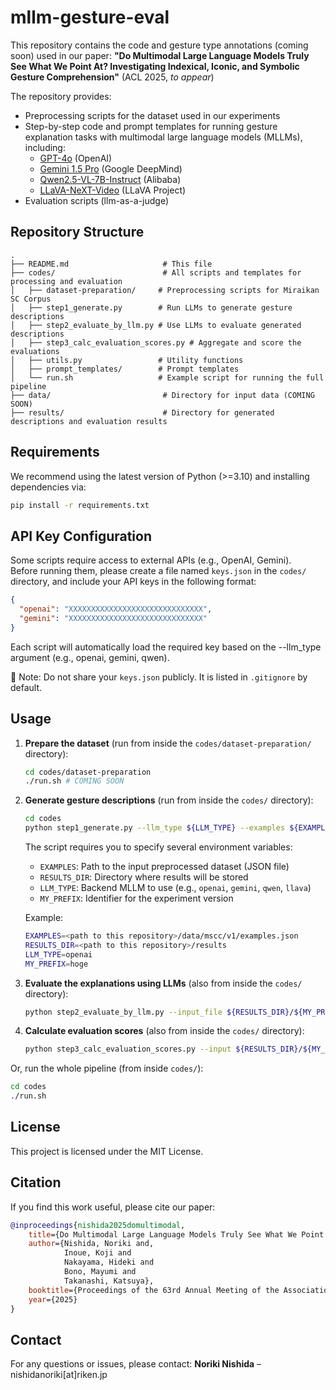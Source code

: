 # mllm-gesture-eval

This repository contains the code and gesture type annotations (coming soon) used in our paper:
**"Do Multimodal Large Language Models Truly See What We Point At? Investigating Indexical, Iconic, and Symbolic Gesture Comprehension"** (ACL 2025, *to appear*)

The repository provides:

* Preprocessing scripts for the dataset used in our experiments
* Step-by-step code and prompt templates for running gesture explanation tasks with multimodal large language models (MLLMs), including:
  - [GPT-4o](https://platform.openai.com/docs/models/gpt-4o) (OpenAI)
  - [Gemini 1.5 Pro](https://deepmind.google/models/gemini/pro) (Google DeepMind)
  - [Qwen2.5-VL-7B-Instruct](https://github.com/QwenLM/Qwen2.5-VL) (Alibaba)
  - [LLaVA-NeXT-Video](https://github.com/LLaVA-VL/LLaVA-NeXT) (LLaVA Project)
* Evaluation scripts (llm-as-a-judge)

## Repository Structure

```
.
├── README.md                     # This file
├── codes/                        # All scripts and templates for processing and evaluation
│   ├── dataset-preparation/     # Preprocessing scripts for Miraikan SC Corpus
│   ├── step1_generate.py        # Run LLMs to generate gesture descriptions
│   ├── step2_evaluate_by_llm.py # Use LLMs to evaluate generated descriptions
│   ├── step3_calc_evaluation_scores.py # Aggregate and score the evaluations
│   ├── utils.py                 # Utility functions
│   ├── prompt_templates/        # Prompt templates
│   └── run.sh                   # Example script for running the full pipeline
├── data/                         # Directory for input data (COMING SOON)
├── results/                      # Directory for generated descriptions and evaluation results
```

## Requirements

We recommend using the latest version of Python (>=3.10) and installing dependencies via:

```bash
pip install -r requirements.txt
```

## API Key Configuration

Some scripts require access to external APIs (e.g., OpenAI, Gemini).  
Before running them, please create a file named `keys.json` in the `codes/` directory, and include your API keys in the following format:

```json
{
  "openai": "XXXXXXXXXXXXXXXXXXXXXXXXXXXXXX",
  "gemini": "XXXXXXXXXXXXXXXXXXXXXXXXXXXXXX"
}
```

Each script will automatically load the required key based on the --llm_type argument (e.g., openai, gemini, qwen).

🔐 Note: Do not share your `keys.json` publicly. It is listed in `.gitignore` by default.

## Usage

1. **Prepare the dataset** (run from inside the `codes/dataset-preparation/` directory):

   ```bash
   cd codes/dataset-preparation
   ./run.sh # COMING SOON
   ```

2. **Generate gesture descriptions** (run from inside the `codes/` directory):

   ```bash
   cd codes
   python step1_generate.py --llm_type ${LLM_TYPE} --examples ${EXAMPLES} --results_dir ${RESULTS_DIR} --prefix ${MY_PREFIX}
   ```

   The script requires you to specify several environment variables:

   * `EXAMPLES`: Path to the input preprocessed dataset (JSON file)
   * `RESULTS_DIR`: Directory where results will be stored
   * `LLM_TYPE`: Backend MLLM to use (e.g., `openai`, `gemini`, `qwen`, `llava`)
   * `MY_PREFIX`: Identifier for the experiment version

   Example:

   ```bash
   EXAMPLES=<path to this repository>/data/mscc/v1/examples.json
   RESULTS_DIR=<path to this repository>/results
   LLM_TYPE=openai
   MY_PREFIX=hoge
   ```

3. **Evaluate the explanations using LLMs** (also from inside the `codes/` directory):

   ```bash
   python step2_evaluate_by_llm.py --input_file ${RESULTS_DIR}/${MY_PREFIX}/results.jsonl --output_file ${RESULTS_DIR}/${MY_PREFIX}/evaluation_by_llm.jsonl
   ```

4. **Calculate evaluation scores** (also from inside the `codes/` directory):

   ```bash
   python step3_calc_evaluation_scores.py --input ${RESULTS_DIR}/${MY_PREFIX}/evaluation_by_llm.jsonl
   ```

Or, run the whole pipeline (from inside `codes/`):

```bash
cd codes
./run.sh
```

## License

This project is licensed under the MIT License.

## Citation

If you find this work useful, please cite our paper:

```bibtex
@inproceedings{nishida2025domultimodal,
    title={Do Multimodal Large Language Models Truly See What We Point At? Investigating Indexical, Iconic, and Symbolic Gesture Comprehension},
    author={Nishida, Noriki and,
            Inoue, Koji and
            Nakayama, Hideki and
            Bono, Mayumi and
            Takanashi, Katsuya},
    booktitle={Proceedings of the 63rd Annual Meeting of the Association for Computational Linguistics (ACL)},
    year={2025}
}
```

## Contact

For any questions or issues, please contact:
**Noriki Nishida** – nishidanoriki\[at]riken.jp
